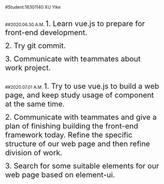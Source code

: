 #Student:18301140 XU Yike

<br/>
##2020.06.30 A.M.
<font size=5>1. Learn vue.js to prepare for front-end development.</font>

<font size=5>2. Try git commit.</font>

<font size=5>3. Communicate with teammates about work project.</font>

<br/>
##2020.07.01 A.M.
<font size=5>1. Try to use vue.js to build a web page, and keep study usage of component at the same time.</font>

<font size=5>2. Communicate with teammates and give a plan of finishing building the front-end framework today. Refine the specific structure of our web page and then refine division of work.</font>

<font size=5>3. Search for some suitable elements for our web page based on element-ui.</font>
